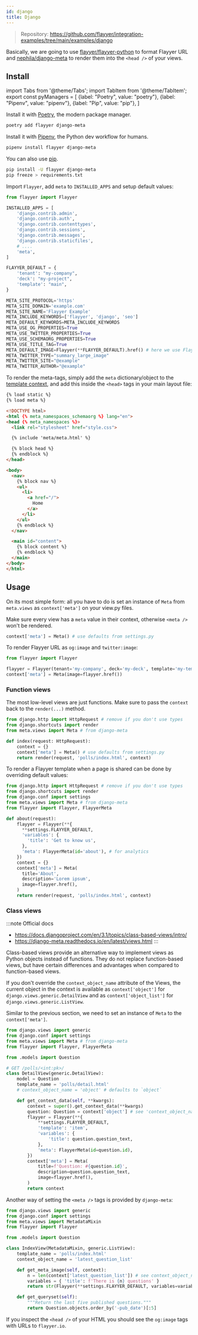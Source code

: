```yaml
---
id: django
title: Django
---
```


> Repository: https://github.com/flayyer/integration-examples/tree/main/examples/django

Basically, we are going to use [flayyer/flayyer-python](https://github.com/flayyer/flayyer-python) to format Flayyer URL and [nephila/django-meta](https://github.com/nephila/django-meta) to render them into the `<head />` of your views.

## Install

<!-- MDX variables -->
import Tabs from '@theme/Tabs';
import TabItem from '@theme/TabItem';
export const pyManagers = [
  {label: "Poetry", value: "poetry"},
  {label: "Pipenv", value: "pipenv"},
  {label: "Pip", value: "pip"},
]

<Tabs groupId="py-manager" defaultValue="poetry" values={pyManagers}>
<TabItem value="poetry">

Install it with [Poetry](https://python-poetry.org/), the modern package manager.

```bash title="Terminal.app"
poetry add flayyer django-meta
```

</TabItem>

<TabItem value="pipenv">

Install it with [Pipenv](https://pipenv.pypa.io/), the Python dev workflow for humans.

```bash title="Terminal.app"
pipenv install flayyer django-meta
```

</TabItem>

<TabItem value="pip">

You can also use [pip](https://pip.pypa.io/en/stable/).

```bash title="Terminal.app"
pip install -U flayyer django-meta
pip freeze > requirements.txt
```

</TabItem>
</Tabs>

Import `Flayyer`, add `meta` to `INSTALLED_APPS` and setup default values:

```py title="projectname/settings.py" {1,11,14-18,20-40}
from flayyer import Flayyer

INSTALLED_APPS = [
    'django.contrib.admin',
    'django.contrib.auth',
    'django.contrib.contenttypes',
    'django.contrib.sessions',
    'django.contrib.messages',
    'django.contrib.staticfiles',
    # ....
    'meta',
]

FLAYYER_DEFAULT = {
    'tenant': "my-company",
    'deck': "my-project",
    'template': "main",
}

META_SITE_PROTOCOL='https'
META_SITE_DOMAIN='example.com'
META_SITE_NAME='Flayyer Example'
META_INCLUDE_KEYWORDS=['flayyer', 'django', 'seo']
META_DEFAULT_KEYWORDS=META_INCLUDE_KEYWORDS
META_USE_OG_PROPERTIES=True
META_USE_TWITTER_PROPERTIES=True
META_USE_SCHEMAORG_PROPERTIES=True
META_USE_TITLE_TAG=True
META_DEFAULT_IMAGE=Flayyer(**FLAYYER_DEFAULT).href() # here we use Flayyer
META_TWITTER_TYPE="summary_large_image"
META_TWITTER_SITE="@example"
META_TWITTER_AUTHOR="@example"
```

To render the meta-tags, simply add the `meta` dictionary/object to the [template context](https://docs.djangoproject.com/en/3.1/topics/class-based-views/generic-display/#adding-extra-context), and add this inside the `<head>` tags in your main layout file:

```html title="projectname/templates/base.html" {2,5-6,9}
{% load static %}
{% load meta %}

<!DOCTYPE html>
<html {% meta_namespaces_schemaorg %} lang="en">
<head {% meta_namespaces %}>
  <link rel="stylesheet" href="style.css">

  {% include 'meta/meta.html' %}

  {% block head %}
  {% endblock %}
</head>

<body>
  <nav>
    {% block nav %}
    <ul>
      <li>
        <a href="/">
          Home
        </a>
      </li>
    </ul>
    {% endblock %}
  </nav>

  <main id="content">
    {% block content %}
    {% endblock %}
  </main>
</body>
</html>
```

## Usage

On its most simple form: all you have to do is set an instance of `Meta` from `meta.views` as `context['meta']` on your view.py files.

Make sure every view has a `meta` value in their context, otherwise `<meta />` won't be rendered.

```python
context['meta'] = Meta() # use defaults from settings.py
```

To render Flayyer URL as `og:image` and `twitter:image`:

```python
from flayyer import Flayyer

flayyer = Flayyer(tenant='my-company', deck='my-deck', template='my-template')
context['meta'] = Meta(image=flayyer.href())
```

### Function views

The most low-level views are just functions. Make sure to pass the `context` back to the `render(...)` method.

```py title="projectname/views.py" {7-8}
from django.http import HttpRequest # remove if you don't use types
from django.shortcuts import render
from meta.views import Meta # from django-meta

def index(request: HttpRequest):
    context = {}
    context['meta'] = Meta() # use defaults from settings.py
    return render(request, 'polls/index.html', context)
```

To render a Flayyer template when a page is shared can be done by overriding default values:

```py title="projectname/views.py" {5,8-14,19}
from django.http import HttpRequest # remove if you don't use types
from django.shortcuts import render
from django.conf import settings
from meta.views import Meta # from django-meta
from flayyer import Flayyer, FlayyerMeta

def about(request):
    flayyer = Flayyer(**{
      **settings.FLAYYER_DEFAULT,
      'variables': {
        'title': 'Get to know us',
      },
      'meta': FlayyerMeta(id='about'), # for analytics
    })
    context = {}
    context['meta'] = Meta(
      title='About',
      description='Lorem ipsum',
      image=flayyer.href(),
    )
    return render(request, 'polls/index.html', context)
```

### Class views

:::note Official docs
* https://docs.djangoproject.com/en/3.1/topics/class-based-views/intro/
* https://django-meta.readthedocs.io/en/latest/views.html
:::

Class-based views provide an alternative way to implement views as Python objects instead of functions. They do not replace function-based views, but have certain differences and advantages when compared to function-based views.

If you don't override the `context_object_name` attribute of the Views, the current object in the context is available as `context['object']` for `django.views.generic.DetailView` and as `context['object_list']` for `django.views.generic.ListView`.

Similar to the previous section, we need to set an instance of `Meta` to the `context['meta']`.

```python
from django.views import generic
from django.conf import settings
from meta.views import Meta # from django-meta
from flayyer import Flayyer, FlayyerMeta

from .models import Question

# GET /polls/<int:pk>/
class DetailView(generic.DetailView):
    model = Question
    template_name = 'polls/detail.html'
    # context_object_name = 'object' # defaults to `object`

    def get_context_data(self, **kwargs):
        context = super().get_context_data(**kwargs)
        question: Question = context['object'] # see 'context_object_name'
        flayyer = Flayyer(**{
            **settings.FLAYYER_DEFAULT,
            'template': 'item',
            'variables': {
                'title': question.question_text,
            },
            'meta': FlayyerMeta(id=question.id),
        })
        context['meta'] = Meta(
            title=f'Question: #{question.id}',
            description=question.question_text,
            image=flayyer.href(),
        )
        return context
```

Another way of setting the `<meta />` tags is provided by `django-meta`:

```python {12-15}
from django.views import generic
from django.conf import settings
from meta.views import MetadataMixin
from flayyer import Flayyer

from .models import Question

class IndexView(MetadataMixin, generic.ListView):
    template_name = 'polls/index.html'
    context_object_name = 'latest_question_list'

    def get_meta_image(self, context):
        n = len(context['latest_question_list']) # see context_object_name
        variables = { 'title': f'There is {n} questions' }
        return str(Flayyer(**settings.FLAYYER_DEFAULT, variables=variables))

    def get_queryset(self):
        """Return the last five published questions."""
        return Question.objects.order_by('-pub_date')[:5]
```

If you inspect the `<head />` of your HTML you should see the `og:image` tags with URLs to `flayyer.io`.
